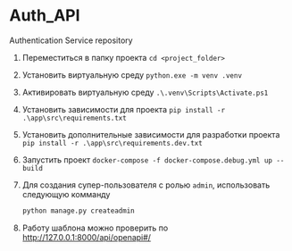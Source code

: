 # Auth_API
Authentication Service repository
1. Переместиться в папку проекта
```cd <project_folder>```

2. Установить виртуальную среду
```python.exe -m venv .venv```

3. Активировать виртуальную среду
```.\.venv\Scripts\Activate.ps1```

4. Установить зависимости для проекта
```pip install -r .\app\src\requirements.txt```

5. Установить дополнительные зависимости для разработки проекта
```pip install -r .\app\src\requirements.dev.txt```

6. Запустить проект
```docker-compose -f docker-compose.debug.yml up --build```

7. Для создания супер-пользователя с ролью `admin`, использовать следующую комманду

   ```bash
   python manage.py createadmin
   ```

8. Работу шаблона можно проверить по http://127.0.0.1:8000/api/openapi#/
